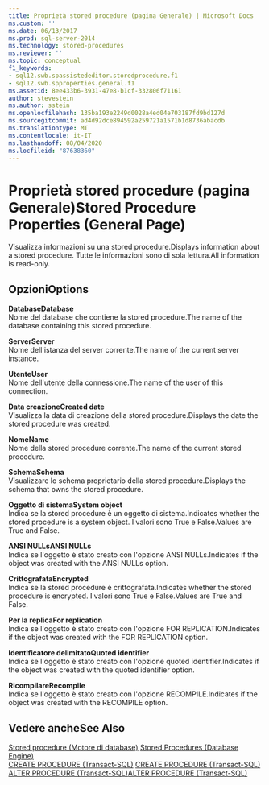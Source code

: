 ```yaml
---
title: Proprietà stored procedure (pagina Generale) | Microsoft Docs
ms.custom: ''
ms.date: 06/13/2017
ms.prod: sql-server-2014
ms.technology: stored-procedures
ms.reviewer: ''
ms.topic: conceptual
f1_keywords:
- sql12.swb.spassistededitor.storedprocedure.f1
- sql12.swb.spproperties.general.f1
ms.assetid: 8ee433b6-3931-47e8-b1cf-332806f71161
author: stevestein
ms.author: sstein
ms.openlocfilehash: 135ba193e2249d0028a4ed04e703187fd9bd127d
ms.sourcegitcommit: ad4d92dce894592a259721a1571b1d8736abacdb
ms.translationtype: MT
ms.contentlocale: it-IT
ms.lasthandoff: 08/04/2020
ms.locfileid: "87638360"
---
```

# <a name="stored-procedure-properties-general-page"></a><span data-ttu-id="a52d7-102">Proprietà stored procedure (pagina Generale)</span><span class="sxs-lookup"><span data-stu-id="a52d7-102">Stored Procedure Properties (General Page)</span></span>
  <span data-ttu-id="a52d7-103">Visualizza informazioni su una stored procedure.</span><span class="sxs-lookup"><span data-stu-id="a52d7-103">Displays information about a stored procedure.</span></span> <span data-ttu-id="a52d7-104">Tutte le informazioni sono di sola lettura.</span><span class="sxs-lookup"><span data-stu-id="a52d7-104">All information is read-only.</span></span>  
  
## <a name="options"></a><span data-ttu-id="a52d7-105">Opzioni</span><span class="sxs-lookup"><span data-stu-id="a52d7-105">Options</span></span>  
 <span data-ttu-id="a52d7-106">**Database**</span><span class="sxs-lookup"><span data-stu-id="a52d7-106">**Database**</span></span>  
 <span data-ttu-id="a52d7-107">Nome del database che contiene la stored procedure.</span><span class="sxs-lookup"><span data-stu-id="a52d7-107">The name of the database containing this stored procedure.</span></span>  
  
 <span data-ttu-id="a52d7-108">**Server**</span><span class="sxs-lookup"><span data-stu-id="a52d7-108">**Server**</span></span>  
 <span data-ttu-id="a52d7-109">Nome dell'istanza del server corrente.</span><span class="sxs-lookup"><span data-stu-id="a52d7-109">The name of the current server instance.</span></span>  
  
 <span data-ttu-id="a52d7-110">**Utente**</span><span class="sxs-lookup"><span data-stu-id="a52d7-110">**User**</span></span>  
 <span data-ttu-id="a52d7-111">Nome dell'utente della connessione.</span><span class="sxs-lookup"><span data-stu-id="a52d7-111">The name of the user of this connection.</span></span>  
  
 <span data-ttu-id="a52d7-112">**Data creazione**</span><span class="sxs-lookup"><span data-stu-id="a52d7-112">**Created date**</span></span>  
 <span data-ttu-id="a52d7-113">Visualizza la data di creazione della stored procedure.</span><span class="sxs-lookup"><span data-stu-id="a52d7-113">Displays the date the stored procedure was created.</span></span>  
  
 <span data-ttu-id="a52d7-114">**Nome**</span><span class="sxs-lookup"><span data-stu-id="a52d7-114">**Name**</span></span>  
 <span data-ttu-id="a52d7-115">Nome della stored procedure corrente.</span><span class="sxs-lookup"><span data-stu-id="a52d7-115">The name of the current stored procedure.</span></span>  
  
 <span data-ttu-id="a52d7-116">**Schema**</span><span class="sxs-lookup"><span data-stu-id="a52d7-116">**Schema**</span></span>  
 <span data-ttu-id="a52d7-117">Visualizzare lo schema proprietario della stored procedure.</span><span class="sxs-lookup"><span data-stu-id="a52d7-117">Displays the schema that owns the stored procedure.</span></span>  
  
 <span data-ttu-id="a52d7-118">**Oggetto di sistema**</span><span class="sxs-lookup"><span data-stu-id="a52d7-118">**System object**</span></span>  
 <span data-ttu-id="a52d7-119">Indica se la stored procedure è un oggetto di sistema.</span><span class="sxs-lookup"><span data-stu-id="a52d7-119">Indicates whether the stored procedure is a system object.</span></span> <span data-ttu-id="a52d7-120">I valori sono True e False.</span><span class="sxs-lookup"><span data-stu-id="a52d7-120">Values are True and False.</span></span>  
  
 <span data-ttu-id="a52d7-121">**ANSI NULLs**</span><span class="sxs-lookup"><span data-stu-id="a52d7-121">**ANSI NULLs**</span></span>  
 <span data-ttu-id="a52d7-122">Indica se l'oggetto è stato creato con l'opzione ANSI NULLs.</span><span class="sxs-lookup"><span data-stu-id="a52d7-122">Indicates if the object was created with the ANSI NULLs option.</span></span>  
  
 <span data-ttu-id="a52d7-123">**Crittografata**</span><span class="sxs-lookup"><span data-stu-id="a52d7-123">**Encrypted**</span></span>  
 <span data-ttu-id="a52d7-124">Indica se la stored procedure è crittografata.</span><span class="sxs-lookup"><span data-stu-id="a52d7-124">Indicates whether the stored procedure is encrypted.</span></span> <span data-ttu-id="a52d7-125">I valori sono True e False.</span><span class="sxs-lookup"><span data-stu-id="a52d7-125">Values are True and False.</span></span>  
  
 <span data-ttu-id="a52d7-126">**Per la replica**</span><span class="sxs-lookup"><span data-stu-id="a52d7-126">**For replication**</span></span>  
 <span data-ttu-id="a52d7-127">Indica se l'oggetto è stato creato con l'opzione FOR REPLICATION.</span><span class="sxs-lookup"><span data-stu-id="a52d7-127">Indicates if the object was created with the FOR REPLICATION option.</span></span>  
  
 <span data-ttu-id="a52d7-128">**Identificatore delimitato**</span><span class="sxs-lookup"><span data-stu-id="a52d7-128">**Quoted identifier**</span></span>  
 <span data-ttu-id="a52d7-129">Indica se l'oggetto è stato creato con l'opzione quoted identifier.</span><span class="sxs-lookup"><span data-stu-id="a52d7-129">Indicates if the object was created with the quoted identifier option.</span></span>  
  
 <span data-ttu-id="a52d7-130">**Ricompilare**</span><span class="sxs-lookup"><span data-stu-id="a52d7-130">**Recompile**</span></span>  
 <span data-ttu-id="a52d7-131">Indica se l'oggetto è stato creato con l'opzione RECOMPILE.</span><span class="sxs-lookup"><span data-stu-id="a52d7-131">Indicates if the object was created with the RECOMPILE option.</span></span>  
  
## <a name="see-also"></a><span data-ttu-id="a52d7-132">Vedere anche</span><span class="sxs-lookup"><span data-stu-id="a52d7-132">See Also</span></span>  
 <span data-ttu-id="a52d7-133">[Stored procedure &#40;Motore di database&#41;](stored-procedures-database-engine.md) </span><span class="sxs-lookup"><span data-stu-id="a52d7-133">[Stored Procedures &#40;Database Engine&#41;](stored-procedures-database-engine.md) </span></span>  
 <span data-ttu-id="a52d7-134">[CREATE PROCEDURE &#40;Transact-SQL&#41;](/sql/t-sql/statements/create-procedure-transact-sql) </span><span class="sxs-lookup"><span data-stu-id="a52d7-134">[CREATE PROCEDURE &#40;Transact-SQL&#41;](/sql/t-sql/statements/create-procedure-transact-sql) </span></span>  
 [<span data-ttu-id="a52d7-135">ALTER PROCEDURE &#40;Transact-SQL&#41;</span><span class="sxs-lookup"><span data-stu-id="a52d7-135">ALTER PROCEDURE &#40;Transact-SQL&#41;</span></span>](/sql/t-sql/statements/alter-procedure-transact-sql)  
  
  
